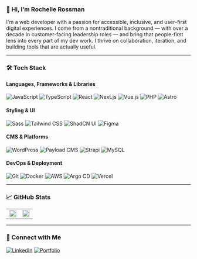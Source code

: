 ### 👋 Hi, I’m Rochelle Rossman

I'm a web developer with a passion for accessible, inclusive, and user-first digital experiences. I come from a nontraditional background — with over a decade in customer-facing leadership roles — and bring that people-first lens into every part of my dev work. I thrive on collaboration, iteration, and building tools that are actually useful.

---

### 🛠️ Tech Stack

#### Languages, Frameworks & Libraries
![JavaScript](https://img.shields.io/badge/-JavaScript-F7DF1E?logo=javascript&logoColor=black&style=plastic)
![TypeScript](https://img.shields.io/badge/-TypeScript-3178C6?logo=typescript&logoColor=white&style=plastic)
![React](https://img.shields.io/badge/-React-61DAFB?logo=react&logoColor=black&style=plastic)
![Next.js](https://img.shields.io/badge/-Next.js-000?logo=next.js&logoColor=white&style=plastic)
![Vue.js](https://img.shields.io/badge/-Vue.js-4FC08D?logo=vue.js&logoColor=white&style=plastic)
![PHP](https://img.shields.io/badge/-PHP-777BB4?logo=php&logoColor=white&style=plastic)
![Astro](https://img.shields.io/badge/Astro.js-BC52EE?style=plastic&logo=astro&logoColor=fff)

#### Styling & UI
![Sass](https://img.shields.io/badge/-Sass-CC6699?style=plastic&logo=sass&logoColor=fff)
![Tailwind CSS](https://img.shields.io/badge/-TailwindCSS-38B2AC?logo=tailwind-css&logoColor=white&style=plastic)
![ShadCN UI](https://img.shields.io/badge/-ShadCN%20UI-black?style=plastic)
![Figma](https://img.shields.io/badge/-Figma-F24E1E?logo=figma&logoColor=white&style=plastic)

#### CMS & Platforms
![WordPress](https://img.shields.io/badge/-WordPress-21759B?logo=wordpress&logoColor=white&style=plastic)
![Payload CMS](https://img.shields.io/badge/-Payload-000?style=plastic&logo=payloadcms&logoColor=fff)
![Strapi](https://img.shields.io/badge/-Strapi-2F2E8B?logo=strapi&logoColor=white&style=plastic)
![MySQL](https://img.shields.io/badge/-MySQL-4479A1?style=plastic&logo=mysql&logoColor=fff)

#### DevOps & Deployment
![Git](https://img.shields.io/badge/-Git-F05032?logo=git&logoColor=white&style=plastic)
![Docker](https://img.shields.io/badge/-Docker-2496ED?logo=docker&logoColor=white&style=plastic)
![AWS](https://img.shields.io/badge/-AWS-232F3E?logo=amazon-aws&logoColor=white&style=plastic)
![Argo CD](https://img.shields.io/badge/-Argo%20CD-FE502F?logo=argo&logoColor=white&style=plastic)
![Vercel](https://img.shields.io/badge/-Vercel-000000?logo=vercel&logoColor=white&style=plastic)

---

### 📈 GitHub Stats

<table>
  <tr>
    <td width="50%">
      <img src="https://github-readme-stats.vercel.app/api?username=rochelle-rossman&show_icons=true&count_private=true&hide_border=true&theme=material-palenight" style="width: 100%" />
    </td>
    <td width="50%">
      <img src="https://github-readme-stats.vercel.app/api/top-langs/?username=rochelle-rossman&hide_border=true&layout=compact&theme=material-palenight" style="width: 100%" />
    </td>
  </tr>
</table>

---

### 🔗 Connect with Me

[![LinkedIn](https://img.shields.io/badge/-LinkedIn-0A66C2?logo=linkedin&logoColor=white&style=for-the-badge)](https://www.linkedin.com/in/rochelle-rossman/)
[![Portfolio](https://img.shields.io/badge/-Portfolio-000000?logo=vercel&logoColor=white&style=for-the-badge)](https://rochellerossman.dev)
